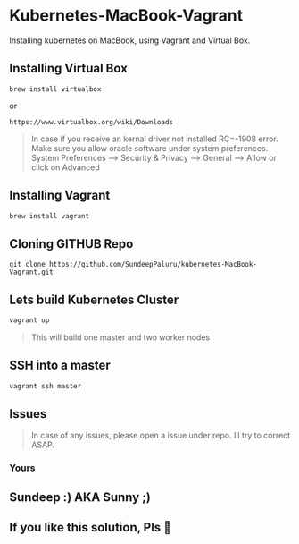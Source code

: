 # Kubernetes-MacBook-Vagrant
Installing kubernetes on MacBook, using Vagrant and Virtual Box.

## Installing Virtual Box

```shell
brew install virtualbox
```
or
```url
https://www.virtualbox.org/wiki/Downloads
```

> In case if you receive an kernal driver not installed RC=-1908 error. Make sure you allow oracle software under system preferences. System Preferences --> Security & Privacy --> General --> Allow or click on Advanced

## Installing Vagrant
```bash
brew install vagrant
```

## Cloning GITHUB Repo
```git
git clone https://github.com/SundeepPaluru/kubernetes-MacBook-Vagrant.git
```

## Lets build Kubernetes Cluster
```bash
vagrant up
```
> This will build one master and two worker nodes

## SSH into a master
```bash
vagrant ssh master
```

## Issues
> In case of any issues, please open a issue under repo. Ill try to correct ASAP.

### Yours
## Sundeep :) AKA Sunny ;)
##
## If you like this solution, Pls 🌟
